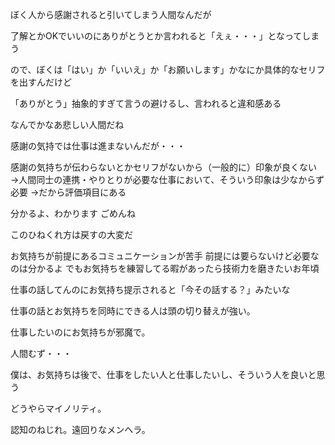 ぼく人から感謝されると引いてしまう人間なんだが

了解とかOKでいいのにありがとうとか言われると「えぇ・・・」となってしまう

ので、ぼくは「はい」か「いいえ」か「お願いします」かなにか具体的なセリフを出すんだけど

「ありがとう」抽象的すぎて言うの避けるし、言われると違和感ある

なんでかなあ悲しい人間だね

感謝の気持では仕事は進まないんだが・・・

感謝の気持ちが伝わらないとかセリフがないから（一般的に）印象が良くない
→人間同士の連携・やりとりが必要な仕事において、そういう印象は少なからず必要
→だから評価項目にある

分かるよ、わかります
ごめんね

このひねくれ方は戻すの大変だ

お気持ちが前提にあるコミュニケーションが苦手
前提には要らないけど必要なのは分かるよ
でもお気持ちを練習してる暇があったら技術力を磨きたいお年頃

仕事の話してんのにお気持ち提示されると「今その話する？」みたいな

仕事の話とお気持ちを同時にできる人は頭の切り替えが強い。

仕事したいのにお気持ちが邪魔で。

人間むず・・・

僕は、お気持ちは後で、仕事をしたい人と仕事したいし、そういう人を良いと思う

どうやらマイノリティ。

認知のねじれ。遠回りなメンヘラ。
